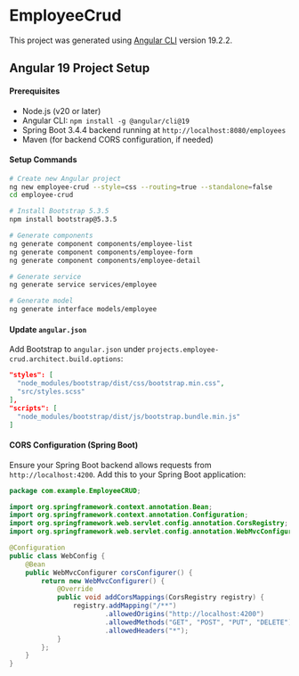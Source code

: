 # EmployeeCrud

This project was generated using [Angular CLI](https://github.com/angular/angular-cli) version 19.2.2.

## Angular 19 Project Setup

#### Prerequisites
- Node.js (v20 or later)
- Angular CLI: `npm install -g @angular/cli@19`
- Spring Boot 3.4.4 backend running at `http://localhost:8080/employees`
- Maven (for backend CORS configuration, if needed)

#### Setup Commands
```bash
# Create new Angular project
ng new employee-crud --style=css --routing=true --standalone=false
cd employee-crud

# Install Bootstrap 5.3.5
npm install bootstrap@5.3.5

# Generate components
ng generate component components/employee-list
ng generate component components/employee-form
ng generate component components/employee-detail

# Generate service
ng generate service services/employee

# Generate model
ng generate interface models/employee
```

#### Update `angular.json`
Add Bootstrap to `angular.json` under `projects.employee-crud.architect.build.options`:
```json
"styles": [
  "node_modules/bootstrap/dist/css/bootstrap.min.css",
  "src/styles.scss"
],
"scripts": [
  "node_modules/bootstrap/dist/js/bootstrap.bundle.min.js"
]
```

#### CORS Configuration (Spring Boot)
Ensure your Spring Boot backend allows requests from `http://localhost:4200`. Add this to your Spring Boot application:

```java
package com.example.EmployeeCRUD;

import org.springframework.context.annotation.Bean;
import org.springframework.context.annotation.Configuration;
import org.springframework.web.servlet.config.annotation.CorsRegistry;
import org.springframework.web.servlet.config.annotation.WebMvcConfigurer;

@Configuration
public class WebConfig {
    @Bean
    public WebMvcConfigurer corsConfigurer() {
        return new WebMvcConfigurer() {
            @Override
            public void addCorsMappings(CorsRegistry registry) {
                registry.addMapping("/**")
                        .allowedOrigins("http://localhost:4200")
                        .allowedMethods("GET", "POST", "PUT", "DELETE")
                        .allowedHeaders("*");
            }
        };
    }
}
```

